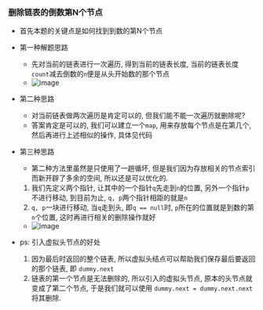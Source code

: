 ### 删除链表的倒数第N个节点
* 首先本题的关键点是如何找到到数的第N个节点

* 第一种解题思路
    * 先对当前的链表进行一次遍历, 得到当前的链表长度, 当前的链表长度`count`减去倒数的`n`便是从头开始数的那个节点
    * ![image](https://github.com/toastbin/DailyProblems/blob/master/src/code/2removeNthFromEnd/removeNthFromEnd1.jpg)
  
* 第二种思路
    * 对当前链表做两次遍历是肯定可以的, 但我们能不能一次遍历就删除呢?
    * 答案肯定是可以的, 我们可以建立一个`map`, 用来存放每个节点是在第几个, 然后再进行上述相似的操作, 具体见代码

* 第三种思路
    * 第二种方法里虽然是只使用了一趟循坏, 但是我们因为存放相关的节点索引而新开辟了多余的空间, 所以还是可以优化的.
    1. 我们先定义两个指针, 让其中的一个指针`q`先走到`n`的位置, 另外一个指针`p`不进行移动, 到目前为止, `q, p`两个指针相距的就是`n`
    2. `q, p`一块进行移动, 当`q`走到头, 即`q == null`时, `p`所在的位置就是到数的第`n`个位置, 这时再进行相关的删除操作就好 
    * ![image](https://github.com/toastbin/DailyProblems/blob/master/src/code/2removeNthFromEnd/removeNthFromEnd2.jpg)
  


* ps: 引入虚拟头节点的好处
    1. 因为最后时返回的整个链表, 所以虚拟头结点可以帮助我们保存最后要返回的那个链表, 即 `dummy.next`
    2. 链表的第一个节点是无法删除的, 所以引入的虚拟头节点, 原本的头节点就变成了第二个节点, 于是我们就可以使用 `dummy.next = dummy.next.next` 将其删除.